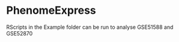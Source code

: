 PhenomeExpress
==============
RScripts in the Example folder can be run to analyse GSE51588 and GSE52870
